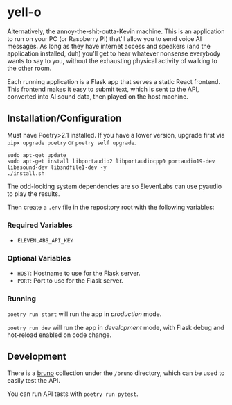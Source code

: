 # yell-o

Alternatively, the annoy-the-shit-outta-Kevin machine. This is an application to run on your PC (or Raspberry PI) that'll allow you to send voice AI messages. As long as they have internet access and speakers (and the application installed, duh) you'll get to hear whatever nonsense everybody wants to say to you, without the exhausting physical activity of walking to the other room.

Each running application is a Flask app that serves a static React frontend. This frontend makes it easy to submit text, which is sent to the API, converted into AI sound data, then played on the host machine.

## Installation/Configuration

Must have Poetry>2.1 installed. If you have a lower version, upgrade first via `pipx upgrade poetry` or `poetry self upgrade`.

```
sudo apt-get update
sudo apt-get install libportaudio2 libportaudiocpp0 portaudio19-dev libasound-dev libsndfile1-dev -y
./install.sh
```

The odd-looking system dependencies are so ElevenLabs can use pyaudio to play the results.

Then create a `.env` file in the repository root with the following variables:

### Required Variables

- `ELEVENLABS_API_KEY`

### Optional Variables

- `HOST`: Hostname to use for the Flask server.
- `PORT`: Port to use for the Flask server.

### Running

`poetry run start` will run the app in *production* mode.

`poetry run dev` will run the app in *development* mode, with Flask debug and hot-reload enabled on code change.

## Development

There is a [bruno](https://www.usebruno.com/) collection under the `/bruno` directory, which can be used to easily test the API.

You can run API tests with `poetry run pytest`.